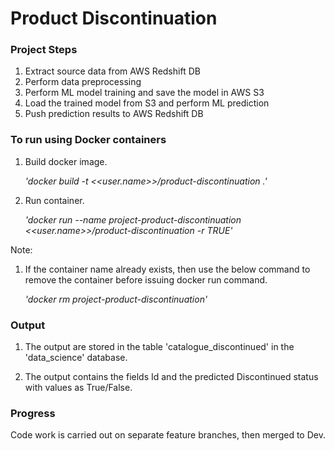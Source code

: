 # Product Discontinuation

### Project Steps
1. Extract source data from AWS Redshift DB
2. Perform data preprocessing
3. Perform ML model training and save the model in AWS S3
4. Load the trained model from S3 and perform ML prediction
5. Push prediction results to AWS Redshift DB

### To run using Docker containers

1. Build docker image.

    _'docker build -t <<user.name>>/product-discontinuation .'_

2. Run container.

    _'docker run --name project-product-discontinuation <<user.name>>/product-discontinuation -r TRUE'_

Note:
1. If the container name already exists, then use the below command to remove the container before issuing docker run command.

    _'docker rm project-product-discontinuation'_

### Output

1. The output are stored in the table 'catalogue_discontinued' in the 'data_science' database.

2. The output contains the fields Id and the predicted Discontinued status with values as True/False.

### Progress

Code work is carried out on separate feature branches, then merged to Dev.
